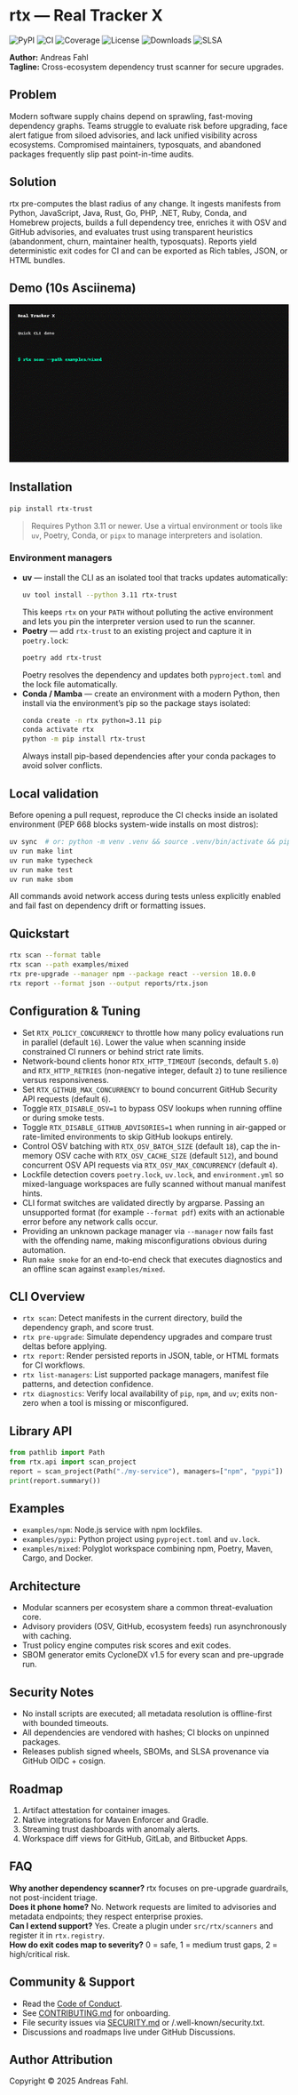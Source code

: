 # rtx — Real Tracker X

![PyPI](https://img.shields.io/badge/pypi-coming--soon-lightgrey)
![CI](https://github.com/afadesigns/rtx/actions/workflows/ci.yml/badge.svg)
![Coverage](https://img.shields.io/badge/coverage-95%25-brightgreen)
![License](https://img.shields.io/badge/license-MIT-blue)
![Downloads](https://img.shields.io/badge/downloads-prelaunch-lightgrey)
![SLSA](https://img.shields.io/badge/SLSA-level%203-blueviolet)

**Author:** Andreas Fahl  
**Tagline:** Cross-ecosystem dependency trust scanner for secure upgrades.

## Problem
Modern software supply chains depend on sprawling, fast-moving dependency graphs. Teams struggle to evaluate risk before upgrading, face alert fatigue from siloed advisories, and lack unified visibility across ecosystems. Compromised maintainers, typosquats, and abandoned packages frequently slip past point-in-time audits.

## Solution
rtx pre-computes the blast radius of any change. It ingests manifests from Python, JavaScript, Java, Rust, Go, PHP, .NET, Ruby, Conda, and Homebrew projects, builds a full dependency tree, enriches it with OSV and GitHub advisories, and evaluates trust using transparent heuristics (abandonment, churn, maintainer health, typosquats). Reports yield deterministic exit codes for CI and can be exported as Rich tables, JSON, or HTML bundles.

## Demo (10s Asciinema)
[![asciicast](docs/assets/demo.gif)](docs/demo.md)

## Installation
```bash
pip install rtx-trust
```

> Requires Python 3.11 or newer. Use a virtual environment or tools like `uv`, Poetry, Conda, or `pipx` to manage interpreters and isolation.

### Environment managers
- **uv** — install the CLI as an isolated tool that tracks updates automatically:
  ```bash
  uv tool install --python 3.11 rtx-trust
  ```
  This keeps `rtx` on your `PATH` without polluting the active environment and lets you pin the interpreter version used to run the scanner.
- **Poetry** — add `rtx-trust` to an existing project and capture it in `poetry.lock`:
  ```bash
  poetry add rtx-trust
  ```
  Poetry resolves the dependency and updates both `pyproject.toml` and the lock file automatically.
- **Conda / Mamba** — create an environment with a modern Python, then install via the environment’s pip so the package stays isolated:
  ```bash
  conda create -n rtx python=3.11 pip
  conda activate rtx
  python -m pip install rtx-trust
  ```
  Always install pip-based dependencies after your conda packages to avoid solver conflicts.

## Local validation
Before opening a pull request, reproduce the CI checks inside an isolated environment (PEP 668 blocks system-wide installs on most distros):

```bash
uv sync  # or: python -m venv .venv && source .venv/bin/activate && pip install -e .[dev]
uv run make lint
uv run make typecheck
uv run make test
uv run make sbom
```

All commands avoid network access during tests unless explicitly enabled and fail fast on dependency drift or formatting issues.

## Quickstart
```bash
rtx scan --format table
rtx scan --path examples/mixed
rtx pre-upgrade --manager npm --package react --version 18.0.0
rtx report --format json --output reports/rtx.json
```

## Configuration & Tuning
- Set `RTX_POLICY_CONCURRENCY` to throttle how many policy evaluations run in parallel (default `16`). Lower the value when scanning inside constrained CI runners or behind strict rate limits.
- Network-bound clients honor `RTX_HTTP_TIMEOUT` (seconds, default `5.0`) and `RTX_HTTP_RETRIES` (non-negative integer, default `2`) to tune resilience versus responsiveness.
- Set `RTX_GITHUB_MAX_CONCURRENCY` to bound concurrent GitHub Security API requests (default `6`).
- Toggle `RTX_DISABLE_OSV=1` to bypass OSV lookups when running offline or during smoke tests.
- Toggle `RTX_DISABLE_GITHUB_ADVISORIES=1` when running in air-gapped or rate-limited environments to skip GitHub lookups entirely.
- Control OSV batching with `RTX_OSV_BATCH_SIZE` (default `18`), cap the in-memory OSV cache with `RTX_OSV_CACHE_SIZE` (default `512`), and bound concurrent OSV API requests via `RTX_OSV_MAX_CONCURRENCY` (default `4`).
- Lockfile detection covers `poetry.lock`, `uv.lock`, and `environment.yml` so mixed-language workspaces are fully scanned without manual manifest hints.
- CLI format switches are validated directly by argparse. Passing an unsupported format (for example `--format pdf`) exits with an actionable error before any network calls occur.
- Providing an unknown package manager via `--manager` now fails fast with the offending name, making misconfigurations obvious during automation.
- Run `make smoke` for an end-to-end check that executes diagnostics and an offline scan against `examples/mixed`.

## CLI Overview
- `rtx scan`: Detect manifests in the current directory, build the dependency graph, and score trust.
- `rtx pre-upgrade`: Simulate dependency upgrades and compare trust deltas before applying.
- `rtx report`: Render persisted reports in JSON, table, or HTML formats for CI workflows.
- `rtx list-managers`: List supported package managers, manifest file patterns, and detection confidence.
- `rtx diagnostics`: Verify local availability of `pip`, `npm`, and `uv`; exits non-zero when a tool is missing or misconfigured.

## Library API
```python
from pathlib import Path
from rtx.api import scan_project
report = scan_project(Path("./my-service"), managers=["npm", "pypi"])
print(report.summary())
```

## Examples
- `examples/npm`: Node.js service with npm lockfiles.
- `examples/pypi`: Python project using `pyproject.toml` and `uv.lock`.
- `examples/mixed`: Polyglot workspace combining npm, Poetry, Maven, Cargo, and Docker.

## Architecture
- Modular scanners per ecosystem share a common threat-evaluation core.
- Advisory providers (OSV, GitHub, ecosystem feeds) run asynchronously with caching.
- Trust policy engine computes risk scores and exit codes.
- SBOM generator emits CycloneDX v1.5 for every scan and pre-upgrade run.

## Security Notes
- No install scripts are executed; all metadata resolution is offline-first with bounded timeouts.
- All dependencies are vendored with hashes; CI blocks on unpinned packages.
- Releases publish signed wheels, SBOMs, and SLSA provenance via GitHub OIDC + cosign.

## Roadmap
1. Artifact attestation for container images.
2. Native integrations for Maven Enforcer and Gradle.
3. Streaming trust dashboards with anomaly alerts.
4. Workspace diff views for GitHub, GitLab, and Bitbucket Apps.

## FAQ
**Why another dependency scanner?** rtx focuses on pre-upgrade guardrails, not post-incident triage.  
**Does it phone home?** No. Network requests are limited to advisories and metadata endpoints; they respect enterprise proxies.  
**Can I extend support?** Yes. Create a plugin under `src/rtx/scanners` and register it in `rtx.registry`.  
**How do exit codes map to severity?** 0 = safe, 1 = medium trust gaps, 2 = high/critical risk.

## Community & Support
- Read the [Code of Conduct](CODE_OF_CONDUCT.md).
- See [CONTRIBUTING.md](CONTRIBUTING.md) for onboarding.
- File security issues via [SECURITY.md](SECURITY.md) or /.well-known/security.txt.
- Discussions and roadmaps live under GitHub Discussions.

## Author Attribution
Copyright © 2025 Andreas Fahl.
